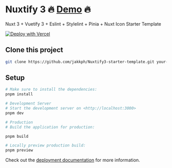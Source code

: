 # Nuxtify 3 🔥 [Demo](https://nuxtify3-starter-template.vercel.app/) 🔥

Nuxt 3 + Vuetify 3 + Eslint + Stylelint + Pinia + Nuxt Icon Starter Template

[![Deploy with Vercel](https://vercel.com/button)](https://vercel.com/new/clone?repository-url=https%3A%2F%2Fgithub.com%2Fjakkph%2FNuxtify3-starter-template)

## Clone this project

```bash
git clone https://github.com/jakkph/Nuxtify3-starter-template.git your-folder-name
```

## Setup

```bash
# Make sure to install the dependencies:
pnpm install

# Development Server
# Start the development server on <http://localhost:3000>
pnpm dev

# Production
# Build the application for production:

pnpm build

# Locally preview production build:
pnpm preview
```

Check out the [deployment documentation](https://nuxt.com/docs/getting-started/deployment) for more information.
